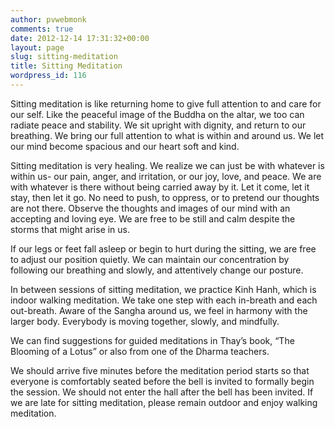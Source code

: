 ```yaml
---
author: pvwebmonk
comments: true
date: 2012-12-14 17:31:32+00:00
layout: page
slug: sitting-meditation
title: Sitting Meditation
wordpress_id: 116
---
```


Sitting meditation is like returning home to give full attention to and care for our self. Like the peaceful image of the Buddha on the altar, we too can radiate peace and stability. We sit upright with dignity, and return to our breathing. We bring our full attention to what is within and around us. We let our mind become spacious and our heart soft and kind.

Sitting meditation is very healing. We realize we can just be with whatever is within us- our pain, anger, and irritation, or our joy, love, and peace. We are with whatever is there without being carried away by it. Let it come, let it stay, then let it go. No need to push, to oppress, or to pretend our thoughts are not there. Observe the thoughts and images of our mind with an accepting and loving eye. We are free to be still and calm despite the storms that might arise in us.

If our legs or feet fall asleep or begin to hurt during the sitting, we are free to adjust our position quietly. We can maintain our concentration by following our breathing and slowly, and attentively change our posture.

In between sessions of sitting meditation, we practice Kinh Hanh, which is indoor walking meditation. We take one step with each in-breath and each out-breath. Aware of the Sangha around us, we feel in harmony with the larger body. Everybody is moving together, slowly, and mindfully.

We can find suggestions for guided meditations in Thay’s book, “The Blooming of a Lotus” or also from one of the Dharma teachers.

We should arrive five minutes before the meditation period starts so that everyone is comfortably seated before the bell is invited to formally begin the session. We should not enter the hall after the bell has been invited. If we are late for sitting meditation, please remain outdoor and enjoy walking meditation.
